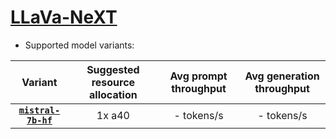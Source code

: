 # [LLaVa-NeXT](https://huggingface.co/collections/llava-hf/llava-next-65f75c4afac77fd37dbbe6cf)
* Supported model variants:

| Variant | Suggested resource allocation | Avg prompt throughput | Avg generation throughput |
|:----------:|:----------:|:----------:|:----------:|
|[**`mistral-7b-hf`**](https://huggingface.co/llava-hf/llava-v1.6-mistral-7b-hf)| 1x a40 | - tokens/s | - tokens/s |
